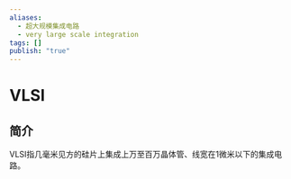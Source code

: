 ```yaml
---
aliases:
  - 超大规模集成电路
  - very large scale integration
tags: []
publish: "true"
---
```


# VLSI
## 简介
VLSI指几毫米见方的硅片上集成上万至百万晶体管、线宽在1微米以下的集成电路。